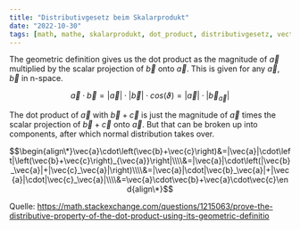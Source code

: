 ```yaml
---
title: "Distributivgesetz beim Skalarprodukt"
date: "2022-10-30"
tags: [math, mathe, skalarprodukt, dot_product, distributivgesetz, vector, vektor, lineare_algebra, analytische_geometrie, projektion, projection]
---
```

The geometric definition gives us the dot product as the magnitude of $\vec{a}$ multiplied by the scalar projection of $\vec{b}$ onto $\vec{a}$. This is given for any $\vec{a}$, $\vec{b}$ in n-space.

$$\vec{a}\cdot\vec{b}=|\vec{a}|\cdot|\vec{b}|\cdot cos(\vartheta)=|\vec{a}|\cdot|\vec{b}_{\vec{a}}|$$

The dot product of $\vec{a}$ with $\vec{b}+\vec{c}$ is just the magnitude of $\vec{a}$ times the scalar projection of $\vec{b}+\vec{c}$ onto $\vec{a}$. But that can be broken up into components, after which normal distribution takes over.

$$\begin{align\*}\vec{a}\cdot\left(\vec{b}+\vec{c}\right)&=|\vec{a}|\cdot\left|\left(\vec{b}+\vec{c}\right)_{\vec{a}}\right|\\\\&=|\vec{a}|\cdot\left(|\vec{b}_\vec{a}|+|\vec{c}_\vec{a}|\right)\\\\&=|\vec{a}|\cdot|\vec{b}_\vec{a}|+|\vec{a}|\cdot|\vec{c}_\vec{a}|\\\\&=\vec{a}\cdot\vec{b}+\vec{a}\cdot\vec{c}\end{align\*}$$

Quelle: https://math.stackexchange.com/questions/1215063/prove-the-distributive-property-of-the-dot-product-using-its-geometric-definitio
 